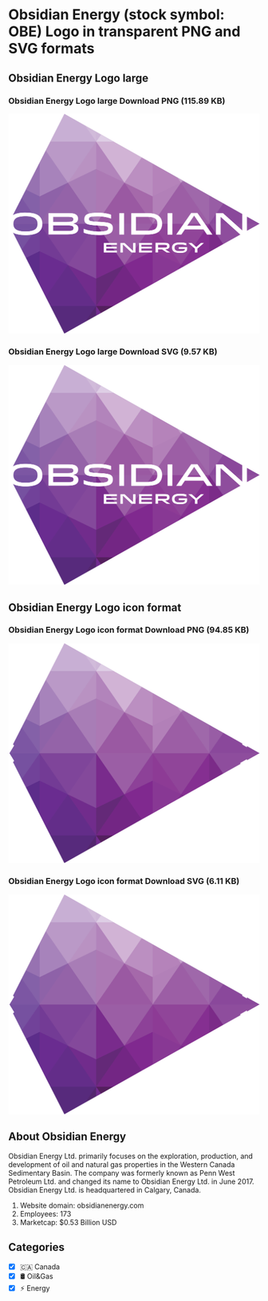 # Obsidian Energy (stock symbol: OBE) Logo in transparent PNG and SVG formats

## Obsidian Energy Logo large

### Obsidian Energy Logo large Download PNG (115.89 KB)

![Obsidian Energy Logo large Download PNG (115.89 KB)](/img/orig/OBE_BIG-5986505d.png)

### Obsidian Energy Logo large Download SVG (9.57 KB)

![Obsidian Energy Logo large Download SVG (9.57 KB)](/img/orig/OBE_BIG-2e5b9a6d.svg)

## Obsidian Energy Logo icon format

### Obsidian Energy Logo icon format Download PNG (94.85 KB)

![Obsidian Energy Logo icon format Download PNG (94.85 KB)](/img/orig/OBE-b98b456f.png)

### Obsidian Energy Logo icon format Download SVG (6.11 KB)

![Obsidian Energy Logo icon format Download SVG (6.11 KB)](/img/orig/OBE-8ea9293a.svg)

## About Obsidian Energy

Obsidian Energy Ltd. primarily focuses on the exploration, production, and development of oil and natural gas properties in the Western Canada Sedimentary Basin. The company was formerly known as Penn West Petroleum Ltd. and changed its name to Obsidian Energy Ltd. in June 2017. Obsidian Energy Ltd. is headquartered in Calgary, Canada.

1. Website domain: obsidianenergy.com
2. Employees: 173
3. Marketcap: $0.53 Billion USD


## Categories
- [x] 🇨🇦 Canada
- [x] 🛢 Oil&Gas
- [x] ⚡ Energy
